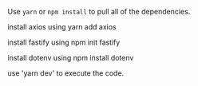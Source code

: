 Use `yarn` or `npm install` to pull all of the dependencies.

install axios using yarn add axios

install fastify using npm init fastify

install dotenv using npm install dotenv

use 'yarn dev' to execute the code.
